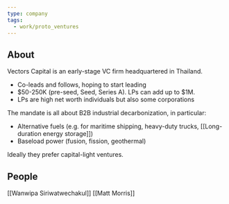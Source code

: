 ```yaml
---
type: company
tags:
  - work/proto_ventures
---
```

## About
Vectors Capital is an early-stage VC firm headquartered in Thailand.
- Co-leads and follows, hoping to start leading
- $50-250K (pre-seed, Seed, Series A). LPs can add up to $1M.
- LPs are high net worth individuals but also some corporations

The mandate is all about B2B industrial decarbonization, in particular:
- Alternative fuels (e.g. for maritime shipping, heavy-duty trucks, [[Long-duration energy storage]])
- Baseload power (fusion, fission, geothermal)

Ideally they prefer capital-light ventures.

## People
[[Wanwipa Siriwatwechakul]]
[[Matt Morris]]